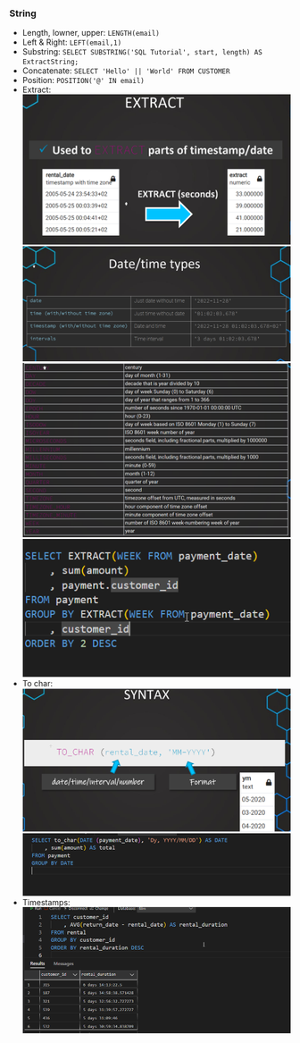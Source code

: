 ### String
- Length, lowner, upper:
	`LENGTH(email)`
- Left & Right:
	`LEFT(email,1)`
- Substring:
	`SELECT SUBSTRING('SQL Tutorial', start, length) AS ExtractString;`
- Concatenate:
	`SELECT 'Hello' || 'World' FROM CUSTOMER`
- Position: 
	`POSITION('@' IN email)`
- Extract:
	![img](images/Extract.png)
	![img](images/Extract2.png)
	![img](images/Extract3.png)
	![img](images/Extract4.png)
- To char:
	![img](images/to_char.png)
	![img](images/to_char2.png)
- Timestamps:
	![img](images/timestamps.png)
	